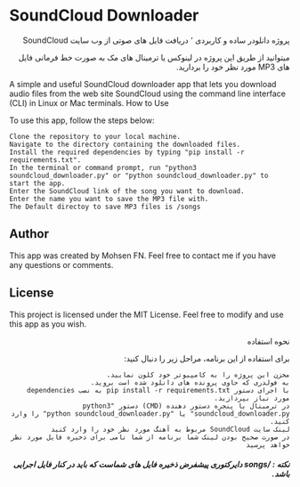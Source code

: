 # SoundCloud Downloader
<div dir="rtl">

پروژه دانلودر ساده و کاربردی ٬ دریافت فایل های صوتی از وب سایت SoundCloud

میتوانید از طریق این پروژه در لینوکس یا ترمینال های مک به صورت خط فرمانی فایل های MP3 مورد نظر خود را بردارید.
</div><div dir="ltr">

A simple and useful SoundCloud downloader app that lets you download audio files from the web site SoundCloud using the command line interface (CLI) in Linux or Mac terminals.
How to Use

To use this app, follow the steps below:

    Clone the repository to your local machine.
    Navigate to the directory containing the downloaded files.
    Install the required dependencies by typing "pip install -r requirements.txt".
    In the terminal or command prompt, run "python3 soundcloud_downloader.py" or "python soundcloud_downloader.py" to start the app.
    Enter the SoundCloud link of the song you want to download.
    Enter the name you want to save the MP3 file with.
    The Default directoy to save MP3 files is /songs 
## Author

This app was created by Mohsen FN. Feel free to contact me if you have any questions or comments.
## License

This project is licensed under the MIT License. Feel free to modify and use this app as you wish.
</div><div dir="rtl">
نحوه استفاده

برای استفاده از این برنامه، مراحل زیر را دنبال کنید:

    مخزن این پروژه را به کامپیوتر خود کلون نمایید.
    به فولدری که حاوی پرونده های دانلود شده است بروید.
    با اجرای دستور pip install -r requirements.txt به نصب dependencies مورد نیاز بپردازید.
    در ترمینال یا پنجره دستور دهنده (CMD) دستور "python3 soundcloud_downloader.py" یا "python soundcloud_downloader.py" را وارد کنید.
    لینک سایت SoundCloud مربوط به آهنگ مورد نظر خود را وارد کنید
    در صورت صحیح بودن لینک شما برنامه از شما نامی برای ذخیره فایل مورد نظر خواهد پرسید

##### نکته :‌ /songs دایرکتوری پیشفرض ذخیره فایل های شماست که باید در کنار فایل اجرایی باشد.
